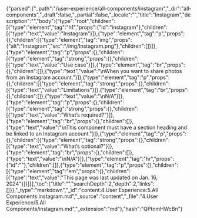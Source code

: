 {"parsed":{"_path":"/user-experience/all-components/instagram","_dir":"all-components","_draft":false,"_partial":false,"_locale":"","title":"Instagram","description":"","body":{"type":"root","children":[{"type":"element","tag":"h1","props":{"id":"instagram"},"children":[{"type":"text","value":"Instagram"}]},{"type":"element","tag":"p","props":{},"children":[{"type":"element","tag":"img","props":{"alt":"Instagram","src":"/img/Instagram.png"},"children":[]}]},{"type":"element","tag":"p","props":{},"children":[{"type":"element","tag":"strong","props":{},"children":[{"type":"text","value":"Use case"}]},{"type":"element","tag":"br","props":{},"children":[]},{"type":"text","value":"\nWhen you want to share photos from an Instagram account."}]},{"type":"element","tag":"p","props":{},"children":[{"type":"element","tag":"strong","props":{},"children":[{"type":"text","value":"Limitations"}]},{"type":"element","tag":"br","props":{},"children":[]},{"type":"text","value":"\nN/A"}]},{"type":"element","tag":"p","props":{},"children":[{"type":"element","tag":"strong","props":{},"children":[{"type":"text","value":"What’s required?"}]},{"type":"element","tag":"br","props":{},"children":[]},{"type":"text","value":"\nThis component must have a section heading and be linked to an Instagram account."}]},{"type":"element","tag":"p","props":{},"children":[{"type":"element","tag":"strong","props":{},"children":[{"type":"text","value":"What’s optional?"}]},{"type":"element","tag":"br","props":{},"children":[]},{"type":"text","value":"\nN/A"}]},{"type":"element","tag":"hr","props":{"id":""},"children":[]},{"type":"element","tag":"p","props":{},"children":[{"type":"element","tag":"em","props":{},"children":[{"type":"text","value":"This page was last updated on Jan. 16, 2024"}]}]}],"toc":{"title":"","searchDepth":2,"depth":2,"links":[]}},"_type":"markdown","_id":"content:4.User Experience:5.All Components:instagram.md","_source":"content","_file":"4.User Experience/5.All Components/instagram.md","_extension":"md"},"hash":"QPtnmHWcBn"}